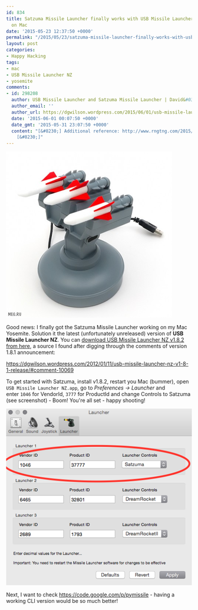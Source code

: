 ```yaml
---
id: 834
title: Satzuma Missile Launcher finally works with USB Missile Launcher NZ v1.8.2
  on Mac
date: '2015-05-23 12:37:50 +0000'
permalink: "/2015/05/23/satzuma-missile-launcher-finally-works-with-usb-missile-launcher-nz-v1-8-2-on-mac/"
layout: post
categories:
- Happy Hacking
tags:
- mac
- USB Missile Launcher NZ
- yosemite
comments:
- id: 298208
  author: USB Missile Launcher and Satzuma Missile Launcher | David&#039;s Opinions
  author_email: ''
  author_url: https://dgwilson.wordpress.com/2015/06/01/usb-missile-launcher-and-satzuma-missile-launcher/
  date: '2015-06-01 00:07:50 +0000'
  date_gmt: '2015-05-31 23:07:50 +0000'
  content: "[&#8230;] Additional reference: http://www.rngtng.com/2015/05/23/satzuma-missile-launcher-finally-works-with-usb-missile-launcher-nz&#8230;
    [&#8230;]"
---
```

![img8077_14925](/files/2015/05/img8077_14925.jpg)

Good news: I finally got the&nbsp;Satzuma Missile Launcher working on my Mac Yosemite. Solution it the latest (unfortunately unreleased) version of **USB Missile Launcher NZ**. You can [download USB Missile Launcher NZ v1.8.2 from here](https://sites.google.com/site/dgwilson65/USBMissileLauncherNZV1.8.2.dmg?attredirects=0&d=1), a source I found after digging through the comments of version 1.8.1 announcement:

<https://dgwilson.wordpress.com/2012/01/11/usb-missile-launcher-nz-v1-8-1-release/#comment-10069>

To get started with Satzuma, install v1.8.2, restart you Mac (bummer), open `USB Missile Launcher NZ.app`, go to _Preferences -\> Launcher_ and  
enter `1046` for VendorId, `3777` for ProductId and change Controls to Satzuma (see screenshot) - Boom! You're all set - happy shooting!

![Screen Shot 2015-05-20 at 11.41.11](/files/2015/05/Screen-Shot-2015-05-20-at-11.41.11.png)

Next, I want to check <https://code.google.com/p/pymissile> - having a working CLI version would be so much better!
